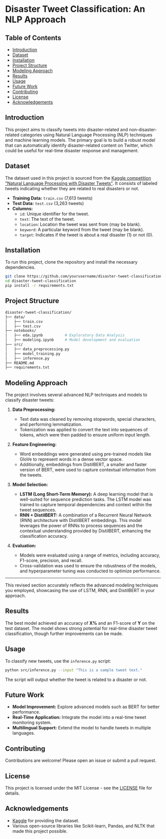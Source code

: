 # Disaster Tweet Classification: An NLP Approach

## Table of Contents
- [Introduction](#introduction)
- [Dataset](#dataset)
- [Installation](#installation)
- [Project Structure](#project-structure)
- [Modeling Approach](#modeling-approach)
- [Results](#results)
- [Usage](#usage)
- [Future Work](#future-work)
- [Contributing](#contributing)
- [License](#license)
- [Acknowledgements](#acknowledgements)

## Introduction
This project aims to classify tweets into disaster-related and non-disaster-related categories using Natural Language Processing (NLP) techniques and machine learning models. The primary goal is to build a robust model that can automatically identify disaster-related content on Twitter, which could be useful for real-time disaster response and management.

## Dataset
The dataset used in this project is sourced from the [Kaggle competition "Natural Language Processing with Disaster Tweets"](https://www.kaggle.com/c/nlp-getting-started). It consists of labeled tweets indicating whether they are related to real disasters or not.

- **Training Data:** `train.csv` (7,613 tweets)
- **Test Data:** `test.csv` (3,263 tweets)
- **Columns:**
  - `id`: Unique identifier for the tweet.
  - `text`: The text of the tweet.
  - `location`: Location the tweet was sent from (may be blank).
  - `keyword`: A particular keyword from the tweet (may be blank).
  - `target`: Indicates if the tweet is about a real disaster (1) or not (0).

## Installation
To run this project, clone the repository and install the necessary dependencies.

```bash
git clone https://github.com/yourusername/disaster-tweet-classification.git
cd disaster-tweet-classification
pip install -r requirements.txt
```

## Project Structure
```bash
disaster-tweet-classification/
├── data/
│   ├── train.csv
│   ├── test.csv
├── notebooks/
│   ├── eda.ipynb          # Exploratory Data Analysis
│   ├── modeling.ipynb     # Model development and evaluation
├── src/
│   ├── data_preprocessing.py
│   ├── model_training.py
│   ├── inference.py
├── README.md
├── requirements.txt
```

## Modeling Approach
The project involves several advanced NLP techniques and models to classify disaster tweets:

1. **Data Preprocessing:** 
   - Text data was cleaned by removing stopwords, special characters, and performing lemmatization.
   - Tokenization was applied to convert the text into sequences of tokens, which were then padded to ensure uniform input length.

2. **Feature Engineering:** 
   - Word embeddings were generated using pre-trained models like GloVe to represent words in a dense vector space.
   - Additionally, embeddings from DistilBERT, a smaller and faster version of BERT, were used to capture contextual information from the tweets.

3. **Model Selection:**
   - **LSTM (Long Short-Term Memory):** A deep learning model that is well-suited for sequence prediction tasks. The LSTM model was trained to capture temporal dependencies and context within the tweet sequences.
   - **RNN + DistilBERT:** A combination of a Recurrent Neural Network (RNN) architecture with DistilBERT embeddings. This model leverages the power of RNNs to process sequences and the contextual understanding provided by DistilBERT, enhancing the classification accuracy.

4. **Evaluation:** 
   - Models were evaluated using a range of metrics, including accuracy, F1-score, precision, and recall.
   - Cross-validation was used to ensure the robustness of the models, and hyperparameter tuning was conducted to optimize performance.

---

This revised section accurately reflects the advanced modeling techniques you employed, showcasing the use of LSTM, RNN, and DistilBERT in your approach.


## Results
The best model achieved an accuracy of **X%** and an F1-score of **Y** on the test dataset. The model shows strong potential for real-time disaster tweet classification, though further improvements can be made.

## Usage
To classify new tweets, use the `inference.py` script:

```bash
python src/inference.py --input "This is a sample tweet text."
```

The script will output whether the tweet is related to a disaster or not.

## Future Work
- **Model Improvement:** Explore advanced models such as BERT for better performance.
- **Real-Time Application:** Integrate the model into a real-time tweet monitoring system.
- **Multilingual Support:** Extend the model to handle tweets in multiple languages.

## Contributing
Contributions are welcome! Please open an issue or submit a pull request.

## License
This project is licensed under the MIT License - see the [LICENSE](LICENSE) file for details.

## Acknowledgements
- [Kaggle](https://www.kaggle.com/) for providing the dataset.
- Various open-source libraries like Scikit-learn, Pandas, and NLTK that made this project possible.
